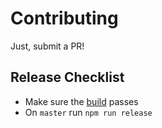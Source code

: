 # Contributing

Just, submit a PR!

## Release Checklist

- Make sure the [build](https://travis-ci.org) passes
- On `master` run `npm run release`
